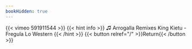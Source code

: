 ```yaml
---
bookHidden: true
---
```


{{< vimeo 591911544 >}}
{{< hint info >}}
♫ Arrogalla Remixes King Kietu - Fregula Lo Western
{{< /hint >}}
{{< button relref="/" >}}Return{{< /button >}}
